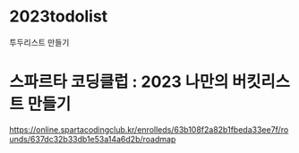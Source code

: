 # 2023todolist

투두리스트 만들기

# 스파르타 코딩클럽 : 2023 나만의 버킷리스트 만들기

https://online.spartacodingclub.kr/enrolleds/63b108f2a82b1fbeda33ee7f/rounds/637dc32b33db1e53a14a6d2b/roadmap
